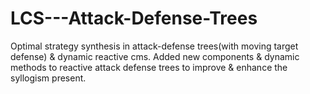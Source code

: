 # LCS---Attack-Defense-Trees
Optimal strategy synthesis in attack-defense trees(with moving target defense) &amp; dynamic reactive cms. 
Added new components & dynamic methods to reactive attack defense trees to improve & enhance the syllogism present. 

